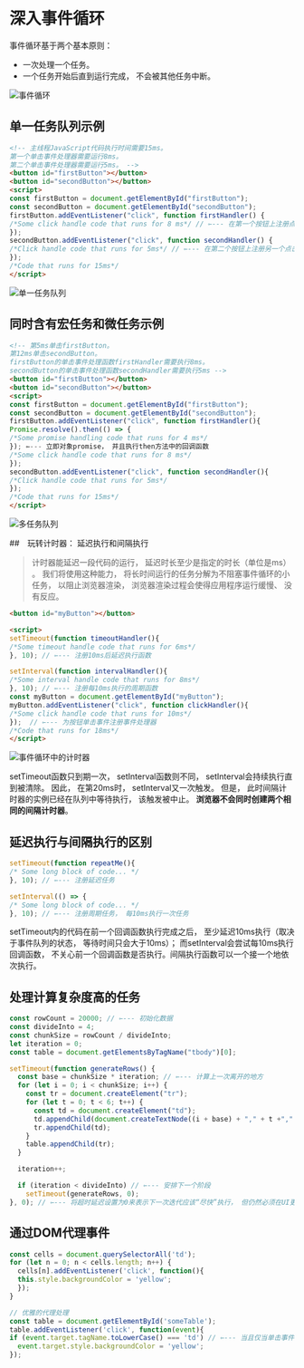 <!--
 * @Author: tim
 * @Date: 2020-10-29 15:10:39
 * @LastEditors: tim
 * @LastEditTime: 2020-10-29 18:04:39
 * @Description: 
-->
# 深入事件循环

事件循环基于两个基本原则：

* 一次处理一个任务。
* 一个任务开始后直到运行完成， 不会被其他任务中断。

![事件循环](./imgs/事件循环.png)

## 单一任务队列示例

``` html
<!-- 主线程JavaScript代码执行时间需要15ms。
第一个单击事件处理器需要运行8ms。
第二个单击事件处理器需要运行5ms。 -->
<button id="firstButton"></button>
<button id="secondButton"></button>
<script>
const firstButton = document.getElementById("firstButton");
const secondButton = document.getElementById("secondButton");
firstButton.addEventListener("click", function firstHandler() {
/*Some click handle code that runs for 8 ms*/ // ⇽--- 在第一个按钮上注册点击事件处理器
});
secondButton.addEventListener("click", function secondHandler() {
/*Click handle code that runs for 5ms*/ // ⇽--- 在第二个按钮上注册另一个点击事件处理器
});
/*Code that runs for 15ms*/
</script>
```

![单一任务队列](./imgs/单一任务队列.png)

## 同时含有宏任务和微任务示例

``` html
<!-- 第5ms单击firstButton。
第12ms单击secondButton。
firstButton的单击事件处理函数firstHandler需要执行8ms。
secondButton的单击事件处理函数secondHandler需要执行5ms -->
<button id="firstButton"></button>
<button id="secondButton"></button>
<script>
const firstButton = document.getElementById("firstButton");
const secondButton = document.getElementById("secondButton");
firstButton.addEventListener("click", function firstHandler(){
Promise.resolve().then(() => {
/*Some promise handling code that runs for 4 ms*/
}); ⇽--- 立即对象promise， 并且执行then方法中的回调函数
/*Some click handle code that runs for 8 ms*/
});
secondButton.addEventListener("click", function secondHandler(){
/*Click handle code that runs for 5ms*/
});
/*Code that runs for 15ms*/
</script>
```

![多任务队列](./imgs/多任务队列.png)

##　玩转计时器： 延迟执行和间隔执行
> 计时器能延迟一段代码的运行， 延迟时长至少是指定的时长（单位是ms） 。 
> 我们将使用这种能力， 将长时间运行的任务分解为不阻塞事件循环的小任务， 以阻止浏览器渲染， 浏览器渲染过程会使得应用程序运行缓慢、 没有反应。

``` html
<button id="myButton"></button>

<script>
setTimeout(function timeoutHandler(){
/*Some timeout handle code that runs for 6ms*/
}, 10); // ⇽--- 注册10ms后延迟执行函数

setInterval(function intervalHandler(){
/*Some interval handle code that runs for 8ms*/
}, 10); // ⇽--- 注册每10ms执行的周期函数
const myButton = document.getElementById("myButton");
myButton.addEventListener("click", function clickHandler(){
/*Some click handle code that runs for 10ms*/
});  // ⇽--- 为按钮单击事件注册事件处理器
/*Code that runs for 18ms*/
</script>
```

![事件循环中的计时器](./imgs/事件循环中的计时器.png)

setTimeout函数只到期一次， setInterval函数则不同， setInterval会持续执行直到被清除。 
因此， 在第20ms时， setInterval又一次触发。 但是， 此时间隔计时器的实例已经在队列中等待执行， 该触发被中止。 
**浏览器不会同时创建两个相同的间隔计时器**。

## 延迟执行与间隔执行的区别

``` js
setTimeout(function repeatMe(){
/* Some long block of code... */
}, 10); // ⇽--- 注册延迟任务

setInterval(() => {
/* Some long block of code... */
}, 10); // ⇽--- 注册周期任务， 每10ms执行一次任务
```

setTimeout内的代码在前一个回调函数执行完成之后， 至少延迟10ms执行（取决于事件队列的状态， 等待时间只会大于10ms）； 
而setInterval会尝试每10ms执行回调函数， 不关心前一个回调函数是否执行。间隔执行函数可以一个接一个地依次执行。

## 处理计算复杂度高的任务

``` js
const rowCount = 20000; // ⇽--- 初始化数据
const divideInto = 4;
const chunkSize = rowCount / divideInto;
let iteration = 0;
const table = document.getElementsByTagName("tbody")[0];

setTimeout(function generateRows() {
  const base = chunkSize * iteration; // ⇽--- 计算上一次离开的地方
  for (let i = 0; i < chunkSize; i++) {
    const tr = document.createElement("tr");
    for (let t = 0; t < 6; t++) {
      const td = document.createElement("td");
      td.appendChild(document.createTextNode((i + base) + "," + t +"," + iteration));
      tr.appendChild(td);
    } 
    table.appendChild(tr);
  }

  iteration++;

  if (iteration < divideInto) // ⇽--- 安排下一个阶段
    setTimeout(generateRows, 0);
}, 0); // ⇽--- 将超时延迟设置为0来表示下一次迭代应该“尽快”执行， 但仍然必须在UI更新之后执行
```

## 通过DOM代理事件

``` js
const cells = document.querySelectorAll('td');
for (let n = 0; n < cells.length; n++) {
  cells[n].addEventListener('click', function(){
  this.style.backgroundColor = 'yellow';
  });
}

// 优雅的代理处理
const table = document.getElementById('someTable');
table.addEventListener('click', function(event){
if (event.target.tagName.toLowerCase() === 'td') // ⇽--- 当且仅当单击事件发生在cell元素上， 才执行动作（而不是随机的后代元素）
  event.target.style.backgroundColor = 'yellow';
});

```


